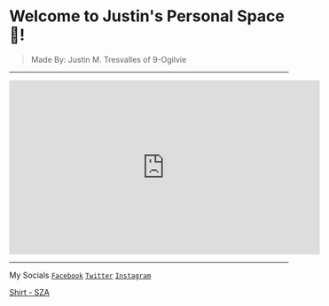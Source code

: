 # Welcome to Justin's Personal Space🤞!
>Made By: Justin M. Tresvalles of 9-Ogilvie

---

<iframe width="560" height="315" src="https://www.youtube.com/embed/oh64haEP9g8" title="YouTube video player" frameborder="0" allow="accelerometer; autoplay; clipboard-write; encrypted-media; gyroscope; picture-in-picture" allowfullscreen></iframe>

---

My Socials
[`Facebook`](https://open.spotify.com/album/6Kqm5aSp69hTaOHTx38hsD)
[`Twitter`](https://open.spotify.com/album/6Kqm5aSp69hTaOHTx38hsD)
[`Instagram`](https://open.spotify.com/album/6Kqm5aSp69hTaOHTx38hsD)

[Shirt - SZA](https://open.spotify.com/album/6Kqm5aSp69hTaOHTx38hsD)
